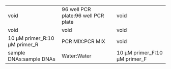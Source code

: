 ||||
|----|----|----|
|void|96 well PCR plate:96 well PCR plate|void|
|void|void|void|
|10 μM primer_R:10 μM primer_R|PCR MIX:PCR MIX|void|
|sample DNAs:sample DNAs|Water:Water|10 μM primer_F:10 μM primer_F|
